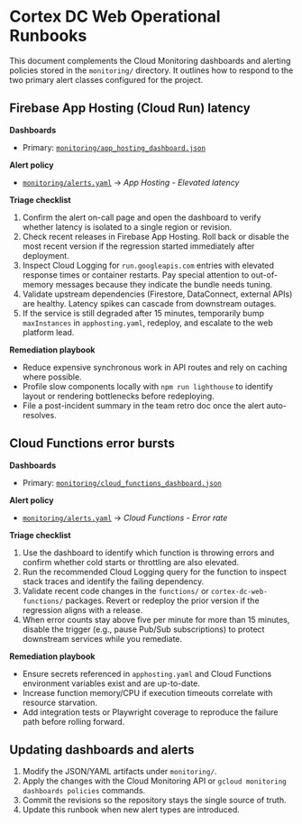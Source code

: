 # Cortex DC Web Operational Runbooks

This document complements the Cloud Monitoring dashboards and alerting policies stored in the `monitoring/` directory. It outlines how to respond to the two primary alert classes configured for the project.

## Firebase App Hosting (Cloud Run) latency

**Dashboards**
- Primary: [`monitoring/app_hosting_dashboard.json`](../../monitoring/app_hosting_dashboard.json)

**Alert policy**
- [`monitoring/alerts.yaml`](../../monitoring/alerts.yaml) → *App Hosting - Elevated latency*

**Triage checklist**
1. Confirm the alert on-call page and open the dashboard to verify whether latency is isolated to a single region or revision.
2. Check recent releases in Firebase App Hosting. Roll back or disable the most recent version if the regression started immediately after deployment.
3. Inspect Cloud Logging for `run.googleapis.com` entries with elevated response times or container restarts. Pay special attention to out-of-memory messages because they indicate the bundle needs tuning.
4. Validate upstream dependencies (Firestore, DataConnect, external APIs) are healthy. Latency spikes can cascade from downstream outages.
5. If the service is still degraded after 15 minutes, temporarily bump `maxInstances` in `apphosting.yaml`, redeploy, and escalate to the web platform lead.

**Remediation playbook**
- Reduce expensive synchronous work in API routes and rely on caching where possible.
- Profile slow components locally with `npm run lighthouse` to identify layout or rendering bottlenecks before redeploying.
- File a post-incident summary in the team retro doc once the alert auto-resolves.

## Cloud Functions error bursts

**Dashboards**
- Primary: [`monitoring/cloud_functions_dashboard.json`](../../monitoring/cloud_functions_dashboard.json)

**Alert policy**
- [`monitoring/alerts.yaml`](../../monitoring/alerts.yaml) → *Cloud Functions - Error rate*

**Triage checklist**
1. Use the dashboard to identify which function is throwing errors and confirm whether cold starts or throttling are also elevated.
2. Run the recommended Cloud Logging query for the function to inspect stack traces and identify the failing dependency.
3. Validate recent code changes in the `functions/` or `cortex-dc-web-functions/` packages. Revert or redeploy the prior version if the regression aligns with a release.
4. When error counts stay above five per minute for more than 15 minutes, disable the trigger (e.g., pause Pub/Sub subscriptions) to protect downstream services while you remediate.

**Remediation playbook**
- Ensure secrets referenced in `apphosting.yaml` and Cloud Functions environment variables exist and are up-to-date.
- Increase function memory/CPU if execution timeouts correlate with resource starvation.
- Add integration tests or Playwright coverage to reproduce the failure path before rolling forward.

## Updating dashboards and alerts

1. Modify the JSON/YAML artifacts under `monitoring/`.
2. Apply the changes with the Cloud Monitoring API or `gcloud monitoring dashboards policies` commands.
3. Commit the revisions so the repository stays the single source of truth.
4. Update this runbook when new alert types are introduced.
